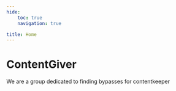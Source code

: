```yaml
---
hide:
    toc: true
    navigation: true

title: Home
---
```


# ContentGiver

We are a group dedicated to finding bypasses for contentkeeper